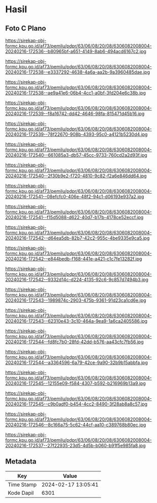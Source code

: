 # Hasil

## Foto C Plano

https://sirekap-obj-formc.kpu.go.id/af73/pemilu/pdpr/63/06/08/20/08/6306082008004-20240216-172536--b80965bf-a651-4149-8ab6-494acd6167c2.jpg

https://sirekap-obj-formc.kpu.go.id/af73/pemilu/pdpr/63/06/08/20/08/6306082008004-20240216-172538--e3337292-4638-4a6a-aa2b-9a3960485dae.jpg

https://sirekap-obj-formc.kpu.go.id/af73/pemilu/pdpr/63/06/08/20/08/6306082008004-20240216-172538--ae9a41e6-06b4-4cc1-a0bf-3fd204e6c38b.jpg

https://sirekap-obj-formc.kpu.go.id/af73/pemilu/pdpr/63/06/08/20/08/6306082008004-20240216-172539--f8a16742-dd42-4646-98fa-815471d45b16.jpg

https://sirekap-obj-formc.kpu.go.id/af73/pemilu/pdpr/63/06/08/20/08/6306082008004-20240216-172539--78f22670-908b-4393-95c0-a4121b5230d4.jpg

https://sirekap-obj-formc.kpu.go.id/af73/pemilu/pdpr/63/06/08/20/08/6306082008004-20240216-172540--661085a3-db57-45cc-9733-760cd2a2d93f.jpg

https://sirekap-obj-formc.kpu.go.id/af73/pemilu/pdpr/63/06/08/20/08/6306082008004-20240216-172540--2f30b9e2-f720-4810-9c82-f2a6e846dd64.jpg

https://sirekap-obj-formc.kpu.go.id/af73/pemilu/pdpr/63/06/08/20/08/6306082008004-20240216-172541--08efcfc0-406e-48f2-94c1-d06193e937a2.jpg

https://sirekap-obj-formc.kpu.go.id/af73/pemilu/pdpr/63/06/08/20/08/6306082008004-20240216-172541--f15d5088-d622-40d7-b17b-4178ce52eccf.jpg

https://sirekap-obj-formc.kpu.go.id/af73/pemilu/pdpr/63/06/08/20/08/6306082008004-20240216-172542--d64ea5db-82b7-42c2-955c-4be9335e9ca5.jpg

https://sirekap-obj-formc.kpu.go.id/af73/pemilu/pdpr/63/06/08/20/08/6306082008004-20240216-172542--e844bedb-f168-441e-a421-c1c7fe13282f.jpg

https://sirekap-obj-formc.kpu.go.id/af73/pemilu/pdpr/63/06/08/20/08/6306082008004-20240216-172542--9332d14c-d224-4135-92c6-9c857d7494b3.jpg

https://sirekap-obj-formc.kpu.go.id/af73/pemilu/pdpr/63/06/08/20/08/6306082008004-20240216-172543--1989874c-2903-475b-9361-91d23ca1cd6e.jpg

https://sirekap-obj-formc.kpu.go.id/af73/pemilu/pdpr/63/06/08/20/08/6306082008004-20240216-172543--62310e43-3c10-464a-9ea9-1a6ca2405586.jpg

https://sirekap-obj-formc.kpu.go.id/af73/pemilu/pdpr/63/06/08/20/08/6306082008004-20240216-172544--fd8fc7b0-28fd-42dd-b576-aa43cfc7fb56.jpg

https://sirekap-obj-formc.kpu.go.id/af73/pemilu/pdpr/63/06/08/20/08/6306082008004-20240216-172544--a3364596-6a79-42ce-9a90-32b9b15abbfa.jpg

https://sirekap-obj-formc.kpu.go.id/af73/pemilu/pdpr/63/06/08/20/08/6306082008004-20240216-172545--12155e09-f584-4307-b592-b216969b13a9.jpg

https://sirekap-obj-formc.kpu.go.id/af73/pemilu/pdpr/63/06/08/20/08/6306082008004-20240216-172545--c9b0adf0-b454-4cc2-8490-3f28ab8a8c57.jpg

https://sirekap-obj-formc.kpu.go.id/af73/pemilu/pdpr/63/06/08/20/08/6306082008004-20240216-172546--8c166a75-5c62-44cf-aa10-c389768b80ec.jpg

https://sirekap-obj-formc.kpu.go.id/af73/pemilu/pdpr/63/06/08/20/08/6306082008004-20240216-172537--27f22935-23d5-4d5b-b060-b91f5e985fa8.jpg


## Metadata

| Key        | Value               |
| ---------- | ------------------- |
| Time Stamp | 2024-02-17 13:05:41 |
| Kode Dapil | 6301                |



